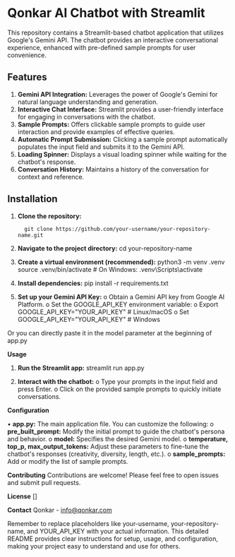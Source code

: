 # Qonkar AI Chatbot with Streamlit

This repository contains a Streamlit-based chatbot application that utilizes Google's Gemini API. The chatbot provides an interactive conversational experience, enhanced with pre-defined sample prompts for user convenience.

## Features

1.	**Gemini API Integration:** Leverages the power of Google's Gemini for natural language understanding and generation.
2.	**Interactive Chat Interface:** Streamlit provides a user-friendly interface for engaging in conversations with the chatbot.
3.	**Sample Prompts:** Offers clickable sample prompts to guide user interaction and provide examples of effective queries.
4.	**Automatic Prompt Submission:** Clicking a sample prompt automatically populates the input field and submits it to the Gemini 
          API.
5.	**Loading Spinner:** Displays a visual loading spinner while waiting for the chatbot's response.
6.	**Conversation History:**  Maintains a history of the conversation for context and reference.


## Installation

1. **Clone the repository:**

         git clone https://github.com/your-username/your-repository-name.git
2.	**Navigate to the project directory:**
	  cd your-repository-name
    
3.	**Create a virtual environment (recommended):**
          python3 -m venv .venv
  	  source .venv/bin/activate  # On Windows: .venv\Scripts\activate
    
4.	**Install dependencies:**
          pip install -r requirements.txt
    
5.	**Set up your Gemini API Key:**
    o	Obtain a Gemini API key from Google AI Platform.
    o	Set the GOOGLE_API_KEY environment variable:
    o	Export GOOGLE_API_KEY="YOUR_API_KEY" # Linux/macOS
    o	Set GOOGLE_API_KEY="YOUR_API_KEY" # Windows
    
Or you can directly paste it in the model parameter at the beginning of app.py


**Usage**

1.	**Run the Streamlit app:**
      streamlit run app.py
    
2.	**Interact with the chatbot:**
    o	Type your prompts in the input field and press Enter.
    o	Click on the provided sample prompts to quickly initiate conversations.
  	
**Configuration**

•	**app.py:** The main application file. You can customize the following:
      o	**pre_built_prompt:** Modify the initial prompt to guide the chatbot's persona and behavior.
      o	**model:** Specifies the desired Gemini model.
      o	**temperature, top_p, max_output_tokens:** Adjust these parameters to fine-tune the chatbot's responses (creativity, diversity, length, etc.).
      o	**sample_prompts:** Add or modify the list of sample prompts.
      
**Contributing**
    Contributions are welcome! Please feel free to open issues and submit pull requests.

**License**
    []

**Contact**
    Qonkar - info@qonkar.com
 
Remember to replace placeholders like your-username,  your-repository-name, and YOUR_API_KEY with your actual information.  This detailed README provides clear instructions for setup, usage, and configuration, making your project easy to understand and use for others.

